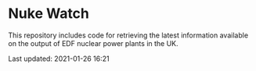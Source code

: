 # Nuke Watch

This repository includes code for retrieving the latest information available on the output of EDF nuclear power plants in the UK.

Last updated: 2021-01-26 16:21